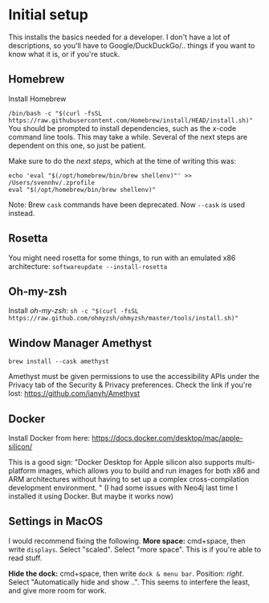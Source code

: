 # Initial setup

This installs the basics needed for a developer. I don't have a lot of descriptions, so you'll have to Google/DuckDuckGo/.. things if you want to know what it is, or if you're stuck.

## Homebrew
Install Homebrew

`/bin/bash -c "$(curl -fsSL https://raw.githubusercontent.com/Homebrew/install/HEAD/install.sh)"`
You should be prompted to install dependencies, such as the x-code command line tools. This may take a while. Several of the next steps are dependent on this one, so just be patient.

Make sure to do the *next steps*, which at the time of writing this was:
```
echo 'eval "$(/opt/homebrew/bin/brew shellenv)"' >> /Users/svennhv/.zprofile
eval "$(/opt/homebrew/bin/brew shellenv)"
```

Note:
Brew `cask` commands have been deprecated. Now `--cask` is used instead.

## Rosetta 

You might need rosetta for some things, to run with an emulated x86 architecture:
`softwareupdate --install-rosetta`

## Oh-my-zsh

Install *oh-my-zsh*:
`sh -c "$(curl -fsSL https://raw.github.com/ohmyzsh/ohmyzsh/master/tools/install.sh)"`

## Window Manager Amethyst

`brew install --cask amethyst`

Amethyst must be given permissions to use the accessibility APIs under the Privacy tab of the Security & Privacy preferences. Check the link if you're lost: https://github.com/ianyh/Amethyst

## Docker
Install Docker from here: https://docs.docker.com/desktop/mac/apple-silicon/ 

This is a good sign:
"Docker Desktop for Apple silicon also supports multi-platform images, which allows you to build and run images for both x86 and ARM architectures without having to set up a complex cross-compilation development environment. "
(I had some issues with Neo4j last time I installed it using Docker. But maybe it works now)

## Settings in MacOS
I would recommend fixing the following.
**More space:**
cmd+space, then write `displays`. Select "scaled". Select "more space". This is if you're able to read stuff.

**Hide the dock:**
cmd+space, then write `dock & menu bar`. Position: *right*. Select "Automatically hide and show ..". This seems to interfere the least, and give more room for work.

